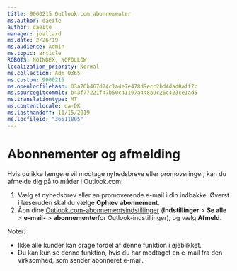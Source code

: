```yaml
---
title: 9000215 Outlook.com abonnementer
ms.author: daeite
author: daeite
manager: joallard
ms.date: 2/26/19
ms.audience: Admin
ms.topic: article
ROBOTS: NOINDEX, NOFOLLOW
localization_priority: Normal
ms.collection: Adm_O365
ms.custom: 9000215
ms.openlocfilehash: 03a76b467d24c1a4e7e478d9ecc2bd4dad8aff7c
ms.sourcegitcommit: b43f77221f47b50c41197a448a9c26c423ce1ad5
ms.translationtype: MT
ms.contentlocale: da-DK
ms.lasthandoff: 11/15/2019
ms.locfileid: "36511805"
---
```

# <a name="subscriptions-and-unsubscribing"></a>Abonnementer og afmelding

Hvis du ikke længere vil modtage nyhedsbreve eller promoveringer, kan du afmelde dig på to måder i Outlook.com:

1. Vælg et nyhedsbrev eller en promoverende e-mail i din indbakke. Øverst i læseruden skal du vælge **Ophæv abonnement**.
2. Åbn dine [Outlook.com-abonnementsindstillinger](https://outlook.live.com/mail/options/mail/brandsSubscriptions) (**Indstillinger** > **Se alle** > **e-mail-** > **abonnementer**for Outlook-indstillinger), og vælg **Afmeld**.

Noter:

- Ikke alle kunder kan drage fordel af denne funktion i øjeblikket.
- Du kan kun se denne funktion, hvis du har modtaget en e-mail fra den virksomhed, som sender abonneret e-mail.